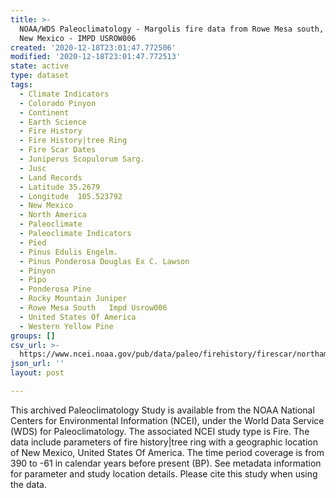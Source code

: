 ```yaml
---
title: >-
  NOAA/WDS Paleoclimatology - Margolis fire data from Rowe Mesa south, northern
  New Mexico - IMPD USROW006
created: '2020-12-18T23:01:47.772506'
modified: '2020-12-18T23:01:47.772513'
state: active
type: dataset
tags:
  - Climate Indicators
  - Colorado Pinyon
  - Continent
  - Earth Science
  - Fire History
  - Fire History|tree Ring
  - Fire Scar Dates
  - Juniperus Scopulorum Sarg.
  - Jusc
  - Land Records
  - Latitude 35.2679
  - Longitude  105.523792
  - New Mexico
  - North America
  - Paleoclimate
  - Paleoclimate Indicators
  - Pied
  - Pinus Edulis Engelm.
  - Pinus Ponderosa Douglas Ex C. Lawson
  - Pinyon
  - Pipo
  - Ponderosa Pine
  - Rocky Mountain Juniper
  - Rowe Mesa South   Impd Usrow006
  - United States Of America
  - Western Yellow Pine
groups: []
csv_url: >-
  https://www.ncei.noaa.gov/pub/data/paleo/firehistory/firescar/northamerica/supplemental/usrow006-Meta_row_south.csv
json_url: ''
layout: post

---
```

This archived Paleoclimatology Study is available from the NOAA National Centers for Environmental Information (NCEI), under the World Data Service (WDS) for Paleoclimatology. The associated NCEI study type is Fire. The data include parameters of fire history|tree ring with a geographic location of New Mexico, United States Of America. The time period coverage is from 390 to -61 in calendar years before present (BP). See metadata information for parameter and study location details. Please cite this study when using the data.
